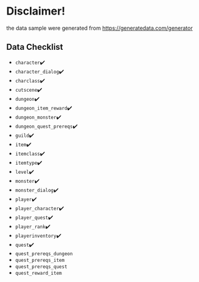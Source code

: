 # Disclaimer!
the data sample were generated from https://generatedata.com/generator

## Data Checklist
- `character`✔️
- `character_dialog`✔️
- `charclass`✔️
- `cutscene`✔️
- `dungeon`✔️
- `dungeon_item_reward`✔️
- `dungeon_monster`✔️
- `dungeon_quest_prereqs`✔️
- `guild`✔️
- `item`✔️
- `itemclass`✔️
- `itemtype`✔️
- `level`✔️
- `monster`✔️
- `monster_dialog`✔️
- `player`✔️
- `player_character`✔️
- `player_quest`✔️
- `player_rank`✔️
- `playerinventory`✔️
- `quest`✔️
- `quest_prereqs_dungeon`
- `quest_prereqs_item`
- `quest_prereqs_quest`
- `quest_reward_item`
